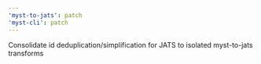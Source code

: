 ```yaml
---
'myst-to-jats': patch
'myst-cli': patch
---
```


Consolidate id deduplication/simplification for JATS to isolated myst-to-jats transforms
